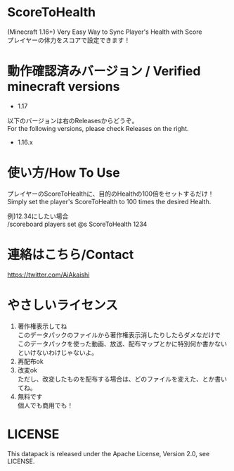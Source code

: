 # ScoreToHealth
(Minecraft 1.16+) Very Easy Way to Sync Player's Health with Score  
プレイヤーの体力をスコアで設定できます！

# 動作確認済みバージョン / Verified minecraft versions

- 1.17

以下のバージョンは右のReleasesからどうぞ。  
For the following versions, please check Releases on the right.

- 1.16.x

# 使い方/How To Use

プレイヤーのScoreToHealthに、目的のHealthの100倍をセットするだけ！  
Simply set the player's ScoreToHealth to 100 times the desired Health.

例)12.34にしたい場合  
/scoreboard players set @s ScoreToHealth 1234

# 連絡はこちら/Contact

https://twitter.com/AiAkaishi

# やさしいライセンス

1. 著作権表示してね  
このデータパックのファイルから著作権表示消したりしたらダメなだけで  
このデータパックを使った動画、放送、配布マップとかに特別何か書かないといけないわけじゃないよ。
2. 再配布ok
3. 改変ok  
ただし、改変したものを配布する場合は、どのファイルを変えた、とか書いてね。
4. 無料です  
個人でも商用でも！

# LICENSE

This datapack is released under the Apache License, Version 2.0, see LICENSE.
